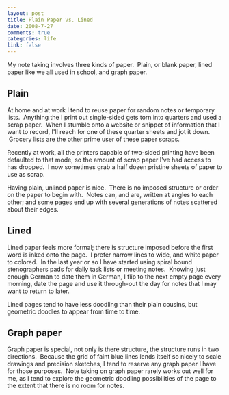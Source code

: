 ```yaml
--- 
layout: post
title: Plain Paper vs. Lined
date: 2008-7-27
comments: true
categories: life
link: false
---
```

My note taking involves three kinds of paper.  Plain, or blank paper, lined paper like we all used in school, and graph paper.
## Plain
At home and at work I tend to reuse paper for random notes or temporary lists.  Anything the I print out single-sided gets torn into quarters and used a scrap paper.  When I stumble onto a website or snippet of information that I want to record, I'll reach for one of these quarter sheets and jot it down.  Grocery lists are the other prime user of these paper scraps.

Recently at work, all the printers capable of two-sided printing have been defaulted to that mode, so the amount of scrap paper I've had access to has dropped.  I now sometimes grab a half dozen pristine sheets of paper to use as scrap.

Having plain, unlined paper is nice.  There is no imposed structure or order on the paper to begin with.  Notes can, and are, written at angles to each other; and some pages end up with several generations of notes scattered about their edges.
## Lined
Lined paper feels more formal; there is structure imposed before the first word is inked onto the page.  I prefer narrow lines to wide, and white paper to colored.  In the last year or so I have started using spiral bound stenographers pads for daily task lists or meeting notes.  Knowing just enough German to date them in German, I flip to the next empty page every morning, date the page and use it through-out the day for notes that I may want to return to later.

Lined pages tend to have less doodling than their plain cousins, but geometric doodles to appear from time to time.
## Graph paper
Graph paper is special, not only is there structure, the structure runs in two directions.  Because the grid of faint blue lines lends itself so nicely to scale drawings and precision sketches, I tend to reserve any graph paper I have for those purposes.  Note taking on graph paper rarely works out well for me, as I tend to explore the geometric doodling possibilities of the page to the extent that there is no room for notes.
